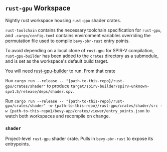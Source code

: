 ## `rust-gpu` Workspace

Nightly rust workspace housing `rust-gpu` shader crates.

`rust-toolchain` contains the necessary toolchain specification for `rust-gpu`,
and `.cargo/config.toml` contains environment variables overriding the permutation file used to compile `bevy-pbr-rust` entry points.

To avoid depending on a local clone of `rust-gpu` for SPIR-V compilation, `rust-gpu-builder` has been added to the `crates` directory as a submodule,
and is set as the workspace's default build target.

You will need [rust-gpu-builder](https://github.com/Bevy-Rust-GPU/rust-gpu-builder/tree/2f8f6c7410fd27cbe071d2e3925a4a9e458b2c1b)
to run. From that crate

Run `cargo run --release -- "{path-to-this-repo}/rust-gpu/crates/shader"` to produce `target/spirv-builder/spirv-unknown-spv1.5/release/deps/shader.spv`.

Run `cargo run --release -- "{path-to-this-repo}/rust-gpu/crates/shader" -w {path-to-this-repo}/rust-gpu/crates/shader/src -w {path-to-this-repo}/bevy-app/crates/viewer/entry_points.json` to watch both workspaces and recompile on change.

### `shader`

Project-level `rust-gpu` shader crate. Pulls in `bevy-pbr-rust` to expose its entrypoints.

